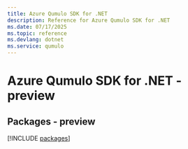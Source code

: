 ```yaml
---
title: Azure Qumulo SDK for .NET
description: Reference for Azure Qumulo SDK for .NET
ms.date: 07/17/2025
ms.topic: reference
ms.devlang: dotnet
ms.service: qumulo
---
```

# Azure Qumulo SDK for .NET - preview
## Packages - preview
[!INCLUDE [packages](qumulo-index.md)]